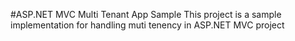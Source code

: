 #ASP.NET MVC Multi Tenant App Sample
This project is a sample implementation for handling muti tenency in ASP.NET MVC project
